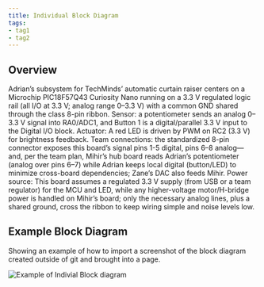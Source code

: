 ```yaml
---
title: Individual Block Diagram
tags:
- tag1
- tag2
---
```


## Overview
Adrian’s subsystem for TechMinds’ automatic curtain raiser centers on a Microchip PIC18F57Q43 Curiosity Nano running on a 3.3 V regulated logic rail
(all I/O at 3.3 V; analog range 0–3.3 V) with a common GND shared through the class 8-pin ribbon. Sensor: a potentiometer sends an analog 0–3.3 V signal into 
RA0/ADC1, and Button 1 is a digital/parallel 3.3 V input to the Digital I/O block. Actuator: A red LED is driven by PWM on RC2 (3.3 V) for
brightness feedback. Team connections: the standardized 8-pin connector exposes this board’s signal pins 1-5 digital, pins 6–8 analog—and, 
per the team plan, Mihir’s hub board reads Adrian’s potentiometer (analog over pins 6–7) while Adrian keeps local digital (button/LED) to minimize 
cross-board dependencies; Zane’s DAC also feeds Mihir. Power source: This board assumes a regulated 3.3 V supply (from USB or a team regulator) for the 
MCU and LED, while any higher-voltage motor/H-bridge power is handled on Mihir’s board; only the necessary analog lines, plus a shared ground, 
cross the ribbon to keep wiring simple and noise levels low.



## Example Block Diagram 
Showing an example of how to import a screenshot of the block diagram created outside of git and brought into a page.

![Example of Indivial Block diagram ](individual-block-diagram.png)
